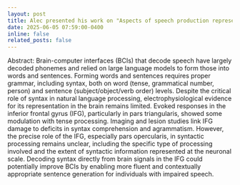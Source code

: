 ```yaml
---
layout: post
title: Alec presented his work on "Aspects of speech production represented in inferior frontal gyrus" at the 2025 BCI Meeting in Banff, Canada!
date: 2025-06-05 07:59:00-0400
inline: false
related_posts: false
---
```



Abstract:
Brain-computer interfaces (BCIs) that decode speech have largely decoded phonemes and relied on large language models to form those into words and sentences. Forming words and sentences requires proper grammar, including syntax, both on word (tense, grammatical number, person) and sentence (subject/object/verb order) levels. Despite the critical role of syntax in natural language processing, electrophysiological evidence for its representation in the brain remains limited. Evoked responses in the inferior frontal gyrus (IFG), particularly in pars triangularis, showed some modulation with tense processing. Imaging and lesion studies link IFG damage to deficits in syntax comprehension and agrammatism. However, the precise role of the IFG, especially pars opercularis, in syntactic processing remains unclear, including the specific type of processing involved and the extent of syntactic information represented at the neuronal scale. Decoding syntax directly from brain signals in the IFG could potentially improve BCIs by enabling more fluent and contextually appropriate sentence generation for individuals with impaired speech.


